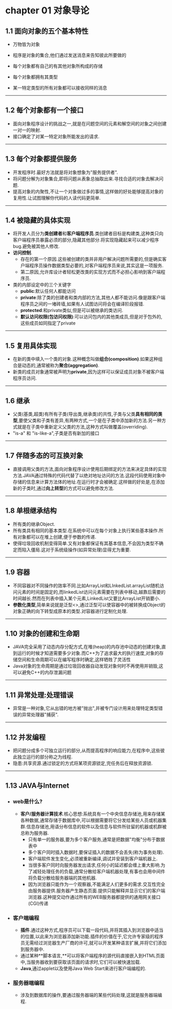 # chapter 01 对象导论

## 1.1 面向对象的五个基本特性

- 万物皆为对象

- 程序是对象的集合,他们通过发送消息来告知彼此所要做的
- 每个对象都有自己的有其他对象所构成的存储
- 每个对象都拥有其类型
- 某一特定类型的所有对象都可以接收同样的消息

---

## 1.2 每个对象都有一个接口

- 面向对象程序设计的挑战之一,就是在问题空间的元素和解空间的对象之间创建一对一的映射.
- 接口确定了对某一特定对象所能发出的请求.

---

## 1.3 每个对象都提供服务

- 开发程序时.最好方法就是将对象想象为"服务提供者".
- 将问题分解为对象集合,即将问题从表象总抽取出来.寻找合适的对象去解决问题.
- 提高对象的内聚性,不让一个对象做过多的事情,这样做的好处能够提高对象的复用性.让试图理解你代码的人读代码更简单.

---

## 1.4 被隐藏的具体实现

- 将开发人员分为**类创建者**和**客户端程序员**.类创建者目标是构建类,这种类只向客户端程序员暴露必须的部分,隐藏其他部分.将实现隐藏起来可以减少程序bug.避免被其他人修改.
- **访问控制**.
  - 存在的第一个原因.这些被创建的类并非用户解决问题所需要的,但是确实客户端程序员操作数据类型必要的,对客户端程序员来说,其实这是一项服务.
  - 第二原因,允许库设计者轻松更改类的实现方式而不必担心影响到客户端程序员.
- 类的内部设定中的三个关键字
  - **public**:默认任何人都能访问
  - **private**:除了类的创建者和类内部的方法,其他人都不能访问.像是跟客户端程序员之间的一堵砖墙,如果有人试图访问将会在编译阶段报错.
  - **protected**:和private类似,但是可以被继承的类访问.
  - **默认访问权限(包访问权限)**:可以访问包内的其他类成员,但是对于包外的,这些成员如同指定了private

---

## 1.5 复用具体实现

- 在新的类中填入一个类的对象.这种概念叫做**组合(composition)**.如果这种组合是动态的,通常被称为**聚合(aggregation)**.
- 新类的成员对象通常被声明为**private**,因为这样可以保证成员对象不被客户端程序员访问.

---

## 1.6 继承

- 父类(基类,超类)有所有子类(导出类,继承类)的共性,子类与父类**具有相同的类型**,要使父类和子类有差异,有两种方式,一个是在子类中添加新的方法.另一种方式就是在子类中重新定义父类的方法,这种方式叫做覆盖(overriding).
- "is-a" 和 "is-like-a",子类是否有新加的接口

---

## 1.7 伴随多态的可互换对象

- 直接调用父类的方法,面向对象程序设计使用后期绑定的方法来决定具体的实现方法.JAVA通过特殊的代码代替了以绝对地址访问的方法.这段代码使用对象中存储的信息来计算方法体的地址.在运行时才会被确定.这样做的好处是,在添加新的子类时,通过**向上转型**的方式可以避免修改方法.

---

## 1.8 单根继承结构

- 所有类的继承Object.
- 所有类具有相同的基本类型.在系统中可以在每个对象上执行某些基本操作.所有对象都可以在堆上创建,便于参数的传递.
- 使得垃圾回收机制变得简单.又有对象都保证有其基本信息,不会因为类型不确定而陷入僵局.这对于系统级操作(如异常处理)显得尤为重要.

---

## 1.9 容器

- 不同容器对不同操作的效率不同.比如ArrayList和LInkedList.arrayList随机访问元素的时间是固定的,而linkedList访问元素需要在列表中移动,越靠后需要的时间越长.然而在列表中插入某个元素,LinkedList又要比ArrayList开销要小.
- **参数化类型**,简单来说就是泛型<>,通过泛型可以使容器中的被转换成Object的对象正确的向下转型成原本的类型.对容器进行定制化处理.

---

## 1.10 对象的创建和生命期

- JAVA完全采用了动态内存分配方式,在堆(heap)的内存池中动态的创建对象,直到运行的时候才知道需要多少对象.而C++为了追求最大的执行速度,对象的存储空间和生命周期可以在编写程序时确定,这样牺牲了灵活性
- Java对象的生命周期是通过垃圾回收器自动发现对象何时不再使用并销毁,这可以避免C++的内存泄漏问题

---

## 1.11 异常处理:处理错误

- 异常是一种对象,它从出错的地方被"抛出",并被专门设计用来处理特定类型错误的异常处理器"捕获".

---

## 1.12 并发编程

- 把问题分成多个可独立运行的部分,从而提高程序的响应能力,在程序中,这些彼此独立运行的部分称之为线程.
- 隐患:共享资源.通过锁定的方式将某项资源锁定,完任务后在释放资源锁.

---

## 1.13 JAVA与Internet

- ### **web是什么?**
  
  - **客户/服务器计算技术**.核心思想:系统具有一个中央信息存储池,用来存储某各种数据,通常存储于数据库中,可以根据需要将它分发给某些人员或机器集群.信息存储池,用语分布信息的软件以及信息与软件所驻留的机器或机群被总称为服务器.
    - 只有单一的服务器,要为多个客户服务,通常是把数据"均衡"分布于数据表中
    - 多个客户同时插入数据时,要保证插入的数据不会丢失(称为事务处理).
    - 客户端软件发生变化,必须被重新编译,调试并安装到客户端机器上.
    - 当很多客户同时向服务器发出请求,任何小的延迟都会缠上重大影响.为了减轻处理任务的负载,通常分散给客户端机器处理,有事也会用中间件将负载分散给服务器端的其他机器.
    - 因为浏览器只能作为一个观察器,不能满足人们更多的需求.交互性完全由服务器提供.服务器产生静态页面.提供只能解释并显示它们的客户端浏览器.这种提交动作通过所有的WEB服务器都提供的通用网关接口(CGI)传递
  
- ### **客户端编程**
  
  - **插件**.通过这种方式,程序员可以下载一段代码,并将其插入到浏览器中适当的位置,以此来为浏览器添加新功能.插件的价值在于,它允许专家级的程序员无需经过浏览器生产厂商的许可,就可以开发某种语言扩展,并将它们添加到服务器中.
  - 通过某种**脚本语言,**可以将客户端程序的源代码直接嵌入到HTML页面中,当服务器收到要获取该页面的请求时,它们可以被快速加载.
  - **Java**,通过applet以及使用Java Web Start来进行客户端编程的.
  
- ### **服务器端编程**

  - 涉及到数据库的操作,要通过服务器端的某些代码处理,这就是服务器端编程.








